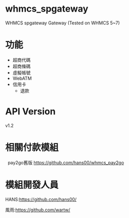 # whmcs_spgateway
WHMCS spgateway Gateway (Tested on WHMCS 5~7)

# 功能
- 超商代碼
- 超商條碼
- 虛擬帳號
- WebATM
- 信用卡
  - 退款

# API Version
v1.2

# 相關付款模組 
   pay2go舊版
https://github.com/hans00/whmcs_pay2go

# 模組開發人員
HANS:https://github.com/hans00/

風雨:https://github.com/wartw/
